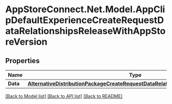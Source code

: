 # AppStoreConnect.Net.Model.AppClipDefaultExperienceCreateRequestDataRelationshipsReleaseWithAppStoreVersion

## Properties

Name | Type | Description | Notes
------------ | ------------- | ------------- | -------------
**Data** | [**AlternativeDistributionPackageCreateRequestDataRelationshipsAppStoreVersionData**](AlternativeDistributionPackageCreateRequestDataRelationshipsAppStoreVersionData.md) |  | [optional] 

[[Back to Model list]](../README.md#documentation-for-models) [[Back to API list]](../README.md#documentation-for-api-endpoints) [[Back to README]](../README.md)


